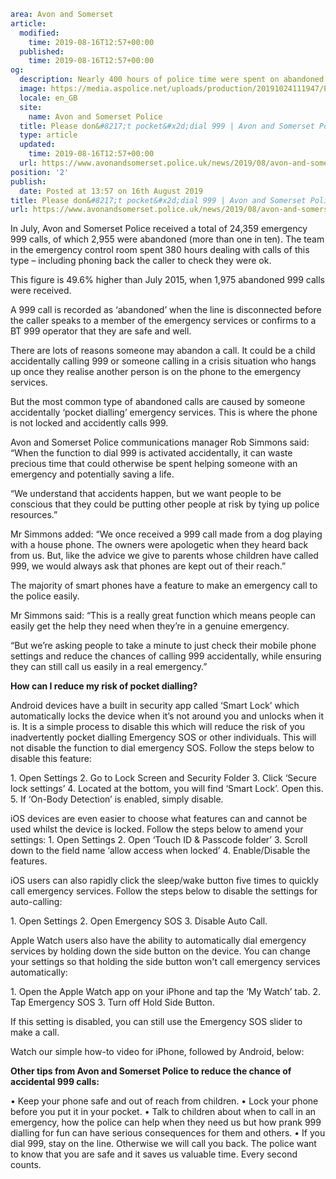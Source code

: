 ```yaml
area: Avon and Somerset
article:
  modified:
    time: 2019-08-16T12:57+00:00
  published:
    time: 2019-08-16T12:57+00:00
og:
  description: Nearly 400 hours of police time were spent on abandoned 999 calls last month.
  image: https://media.aspolice.net/uploads/production/20191024111947/P00446-ASP-HQ-Call-Centre-70-Becky-Tipper-from-behind-with-view-of-office.jpg
  locale: en_GB
  site:
    name: Avon and Somerset Police
  title: Please don&#8217;t pocket&#x2d;dial 999 | Avon and Somerset Police
  type: article
  updated:
    time: 2019-08-16T12:57+00:00
  url: https://www.avonandsomerset.police.uk/news/2019/08/avon-and-somerset-police-are-urging-people-to-check-they-dont-accidentally-dial-999-after-380-hours-were-spent-on-abandoned-calls-last-month/
position: '2'
publish:
  date: Posted at 13:57 on 16th August 2019
title: Please don&#8217;t pocket&#x2d;dial 999 | Avon and Somerset Police
url: https://www.avonandsomerset.police.uk/news/2019/08/avon-and-somerset-police-are-urging-people-to-check-they-dont-accidentally-dial-999-after-380-hours-were-spent-on-abandoned-calls-last-month/
```

In July, Avon and Somerset Police received a total of 24,359 emergency 999 calls, of which 2,955 were abandoned (more than one in ten). The team in the emergency control room spent 380 hours dealing with calls of this type – including phoning back the caller to check they were ok.

This figure is 49.6% higher than July 2015, when 1,975 abandoned 999 calls were received.

A 999 call is recorded as ‘abandoned’ when the line is disconnected before the caller speaks to a member of the emergency services or confirms to a BT 999 operator that they are safe and well.

There are lots of reasons someone may abandon a call. It could be a child accidentally calling 999 or someone calling in a crisis situation who hangs up once they realise another person is on the phone to the emergency services.

But the most common type of abandoned calls are caused by someone accidentally ‘pocket dialling’ emergency services. This is where the phone is not locked and accidently calls 999.

Avon and Somerset Police communications manager Rob Simmons said: “When the function to dial 999 is activated accidentally, it can waste precious time that could otherwise be spent helping someone with an emergency and potentially saving a life.

“We understand that accidents happen, but we want people to be conscious that they could be putting other people at risk by tying up police resources.”

Mr Simmons added: “We once received a 999 call made from a dog playing with a house phone. The owners were apologetic when they heard back from us. But, like the advice we give to parents whose children have called 999, we would always ask that phones are kept out of their reach.”

The majority of smart phones have a feature to make an emergency call to the police easily.

Mr Simmons said: “This is a really great function which means people can easily get the help they need when they’re in a genuine emergency.

“But we’re asking people to take a minute to just check their mobile phone settings and reduce the chances of calling 999 accidentally, while ensuring they can still call us easily in a real emergency.”

**How can I reduce my risk of pocket dialling?**

Android devices have a built in security app called ‘Smart Lock’ which automatically locks the device when it’s not around you and unlocks when it is. It is a simple process to disable this which will reduce the risk of you inadvertently pocket dialling Emergency SOS or other individuals. This will not disable the function to dial emergency SOS. Follow the steps below to disable this feature:

1\. Open Settings
2\. Go to Lock Screen and Security Folder
3\. Click ‘Secure lock settings’
4\. Located at the bottom, you will find ‘Smart Lock’. Open this.
5\. If ‘On-Body Detection’ is enabled, simply disable.

iOS devices are even easier to choose what features can and cannot be used whilst the device is locked. Follow the steps below to amend your settings:
1\. Open Settings
2\. Open ‘Touch ID & Passcode folder’
3\. Scroll down to the field name ‘allow access when locked’
4\. Enable/Disable the features.

iOS users can also rapidly click the sleep/wake button five times to quickly call emergency services. Follow the steps below to disable the settings for auto-calling:

1\. Open Settings
2\. Open Emergency SOS
3\. Disable Auto Call.

Apple Watch users also have the ability to automatically dial emergency services by holding down the side button on the device. You can change your settings so that holding the side button won't call emergency services automatically:

1\. Open the Apple Watch app on your iPhone and tap the ‘My Watch’ tab.
2\. Tap Emergency SOS
3\. Turn off Hold Side Button.

If this setting is disabled, you can still use the Emergency SOS slider to make a call.

Watch our simple how-to video for iPhone, followed by Android, below:

**Other tips from Avon and Somerset Police to reduce the chance of accidental 999 calls:**

• Keep your phone safe and out of reach from children.
• Lock your phone before you put it in your pocket.
• Talk to children about when to call in an emergency, how the police can help when they need us but how prank 999 dialling for fun can have serious consequences for them and others.
• If you dial 999, stay on the line. Otherwise we will call you back. The police want to know that you are safe and it saves us valuable time. Every second counts.

